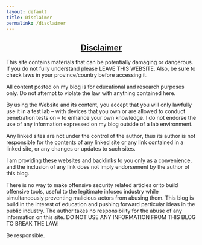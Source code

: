 ```yaml
---
layout: default
title: Disclaimer
permalink: /disclaimer
---
```


<body>
<h2 style="text-align: center;"><span style="text-decoration: underline;">Disclaimer</span></h2>
<p>This site contains materials that can be potentially damaging or dangerous. If you do not fully understand please LEAVE THIS WEBSITE. Also, be sure to check laws in your province/country before accessing it.</p>

<p>All content posted on my blog is for educational and research purposes only. Do not attempt to violate the law with anything contained here. </p>
<p>By using the Website and its content, you accept that you will only lawfully use it in a test lab – with devices that you own or are allowed to conduct penetration tests on – to enhance your own knowledge. I do not endorse the use of any information expressed on my blog outside of a lab environment.</p>
<p>Any linked sites are not under the control of the author, thus its author is not responsible for the contents of any linked site or any link contained in a linked site, or any changes or updates to such sites.</p>
<p> I am providing these websites and backlinks to you only as a convenience, and the inclusion of any link does not imply endorsement by the author of this blog.</p>
<p>There is no way to make offensive security related articles or to build offensive tools, useful to the legitimate infosec industry while simultaneously preventing malicious actors from abusing them. This blog is build in the interest of education and pushing forward particular ideas in the public industry. The author takes no responsibility for the abuse of any information on this site. DO NOT USE ANY INFORMATION FROM THIS BLOG TO BREAK THE LAW!</p>

<p>Be responsible.</p>

</body>
